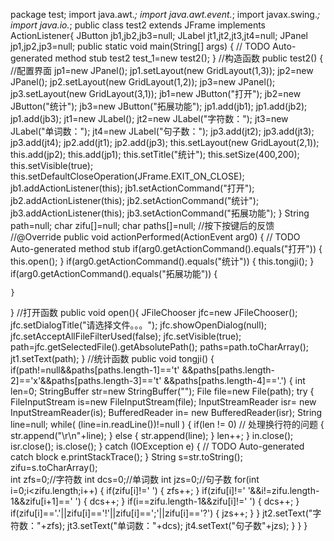 package test;
import java.awt.*;
import java.awt.event.*;
import javax.swing.*;
import java.io.*;
public class test2 extends JFrame implements ActionListener{
	JButton jb1,jb2,jb3=null;
	JLabel jt1,jt2,jt3,jt4=null;
	JPanel jp1,jp2,jp3=null;
	public static void main(String[] args) {
		// TODO Auto-generated method stub
		test2 test_1=new test2();
	}
//构造函数
    public test2() {
//配置界面
    	jp1=new JPanel();
    	jp1.setLayout(new GridLayout(1,3));
    	jp2=new JPanel();
    	jp2.setLayout(new GridLayout(1,2));
    	jp3=new JPanel();
    	jp3.setLayout(new GridLayout(3,1));
    	jb1=new JButton("打开");
    	jb2=new JButton("统计");
    	jb3=new JButton("拓展功能");
       	jp1.add(jb1);
       	jp1.add(jb2);
    	jp1.add(jb3);
    	jt1=new JLabel();
    	jt2=new JLabel("字符数：");
    	jt3=new JLabel("单词数：");
    	jt4=new JLabel("句子数：");
    	jp3.add(jt2);
    	jp3.add(jt3);
    	jp3.add(jt4);
    	jp2.add(jt1);
    	jp2.add(jp3);
    	this.setLayout(new GridLayout(2,1));
    	this.add(jp2);
    	this.add(jp1);
    	this.setTitle("统计");
    	this.setSize(400,200);
    	this.setVisible(true);
    	this.setDefaultCloseOperation(JFrame.EXIT_ON_CLOSE);
    	jb1.addActionListener(this);
    	jb1.setActionCommand("打开");
    	jb2.addActionListener(this);
    	jb2.setActionCommand("统计");
    	jb3.addActionListener(this);
    	jb3.setActionCommand("拓展功能");
    }
    String path=null;
    char zifu[]=null;
    char paths[]=null;
//按下按键后的反馈
//@Override
	public void actionPerformed(ActionEvent arg0) {
		// TODO Auto-generated method stub
		if(arg0.getActionCommand().equals("打开")) {
			this.open();
		}
        if(arg0.getActionCommand().equals("统计")) {
			this.tongji();
			}
        if(arg0.getActionCommand().equals("拓展功能")) {
        	
	}

 }
//打开函数
		public void open(){
			JFileChooser jfc=new JFileChooser();
			jfc.setDialogTitle("请选择文件。。。");
			jfc.showOpenDialog(null);
			jfc.setAcceptAllFileFilterUsed(false);
			jfc.setVisible(true);
		    path=jfc.getSelectedFile().getAbsolutePath();
		    paths=path.toCharArray();
		    jt1.setText(path);
 }
//统计函数
		public void tongji() {
			if(path!=null&&paths[paths.length-1]=='t'
				    &&paths[paths.length-2]=='x'&&paths[paths.length-3]=='t'
				    &&paths[paths.length-4]=='.')
	           {
				int len=0;
			    StringBuffer str=new StringBuffer("");
			    File file=new File(path);
			    try {
			        FileInputStream is=new FileInputStream(file);
			        InputStreamReader isr= new InputStreamReader(is);
			        BufferedReader in= new BufferedReader(isr);
			        String line=null;
			        while( (line=in.readLine())!=null )
			        {
			        	if(len != 0) 
// 处理换行符的问题
			            {
			                str.append("\r\n"+line);
			            }
			            else
			            {
			                str.append(line);
			            }
			            len++;
			        }
			        in.close();
			        isr.close();
			        is.close();
			    } catch (IOException e) {
// TODO Auto-generated catch block
			        e.printStackTrace();
			    }
			    String s=str.toString();
			    zifu=s.toCharArray();	
			int zfs=0;//字符数
			int dcs=0;//单词数
			int jzs=0;//句子数
			for(int i=0;i<zifu.length;i++) {
				if(zifu[i]!=' ') {
					zfs++;
					}
				if(zifu[i]!=' '&&i!=zifu.length-1&&zifu[i+1]==' ') {
					dcs++;
				}
				if(i==zifu.length-1&&zifu[i]!=' ') {
					dcs++;
				}
				if(zifu[i]=='.'||zifu[i]=='!'||zifu[i]==';'||zifu[i]=='?') {
					jzs++;
					}
				}
			jt2.setText("字符数："+zfs);
			jt3.setText("单词数："+dcs);
			jt4.setText("句子数"+jzs);
		}
		}
}